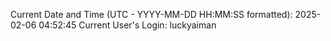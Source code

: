 Current Date and Time (UTC - YYYY-MM-DD HH:MM:SS formatted): 2025-02-06 04:52:45
Current User's Login: luckyaiman
